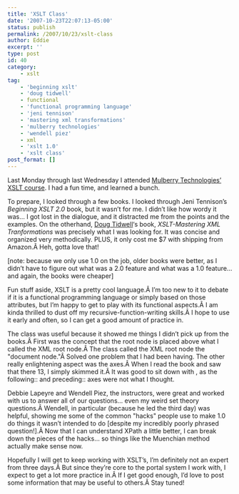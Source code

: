 ```yaml
---
title: 'XSLT Class'
date: '2007-10-23T22:07:13-05:00'
status: publish
permalink: /2007/10/23/xslt-class
author: Eddie
excerpt: ''
type: post
id: 40
category:
    - xslt
tag:
    - 'beginning xslt'
    - 'doug tidwell'
    - functional
    - 'functional programming language'
    - 'jeni tennison'
    - 'mastering xml transformations'
    - 'mulberry technologies'
    - 'wendell piez'
    - xml
    - 'xslt 1.0'
    - 'xslt class'
post_format: []
---
```

Last Monday through last Wednesday I attended [Mulberry Technologies’ XSLT course](http://mulberrytech.com/). I had a fun time, and learned a bunch.

To prepare, I looked through a few books. I looked through Jeni Tennison’s *Beginning XSLT 2.0* book, but it wasn’t for me. I didn’t like how wordy it was… I got lost in the dialogue, and it distracted me from the points and the examples. On the otherhand, [Doug Tidwell](http://www.oreillynet.com/pub/au/749)‘s book, *XSLT-Mastering XML Tranformations* was precisely what I was looking for. It was concise and organized very methodically. PLUS, it only cost me $7 with shipping from Amazon.Â Heh, gotta love that!

\[note: because we only use 1.0 on the job, older books were better, as I didn’t have to figure out what was a 2.0 feature and what was a 1.0 feature… and again, the books were cheaper\]

Fun stuff aside, XSLT is a pretty cool language.Â I’m too new to it to debate if it is a functional programming language or simply based on those attributes, but I’m happy to get to play with its functional aspects.Â I am kinda thrilled to dust off my recursive-function-writing skills.Â I hope to use it early and often, so I can get a good amount of practice in.

The class was useful because it showed me things I didn’t pick up from the books.Â First was the concept that the root node is placed above what I called the XML root node.Â The class called the XML root node the "document node."Â Solved one problem that I had been having. The other really enlightening aspect was the axes.Â When I read the book and saw that there 13, I simply skimmed it.Â It was good to sit down with , as the following:: and preceding:: axes were not what I thought.

Debbie Lapeyre and Wendell Piez, the instructors, were great and worked with us to answer all of our questions… even my weird set theory questions.Â Wendell, in particular (because he led the third day) was helpful, showing me some of the common "hacks" people use to make 1.0 do things it wasn’t intended to do \[despite my incredibly poorly phrased question!\].Â Now that I can understand XPath a little better, I can break down the pieces of the hacks… so things like the Muenchian method actually make sense now.

Hopefully I will get to keep working with XSLT’s, I’m definitely not an expert from three days.Â But since they’re core to the portal system I work with, I expect to get a lot more practice in.Â If I get good enough, I’d love to post some information that may be useful to others.Â Stay tuned!
